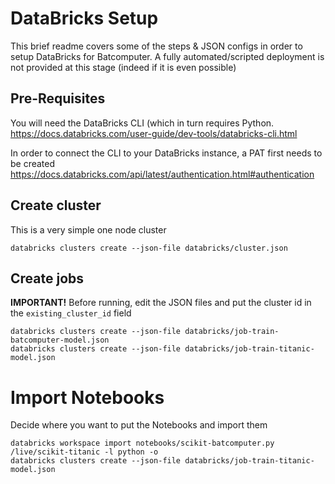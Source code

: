 # DataBricks Setup
This brief readme covers some of the steps & JSON configs in order to setup DataBricks for Batcomputer. A fully automated/scripted deployment is not provided at this stage (indeed if it is even possible)

## Pre-Requisites
You will need the DataBricks CLI (which in turn requires Python. https://docs.databricks.com/user-guide/dev-tools/databricks-cli.html  

In order to connect the CLI to your DataBricks instance, a PAT first needs to be created https://docs.databricks.com/api/latest/authentication.html#authentication


## Create cluster
This is a very simple one node cluster
```
databricks clusters create --json-file databricks/cluster.json
```


## Create jobs
 **IMPORTANT!** Before running, edit the JSON files and put the cluster id in the `existing_cluster_id` field
```
databricks clusters create --json-file databricks/job-train-batcomputer-model.json
databricks clusters create --json-file databricks/job-train-titanic-model.json
```


# Import Notebooks
Decide where you want to put the Notebooks and import them
```
databricks workspace import notebooks/scikit-batcomputer.py /live/scikit-titanic -l python -o
databricks clusters create --json-file databricks/job-train-titanic-model.json
```